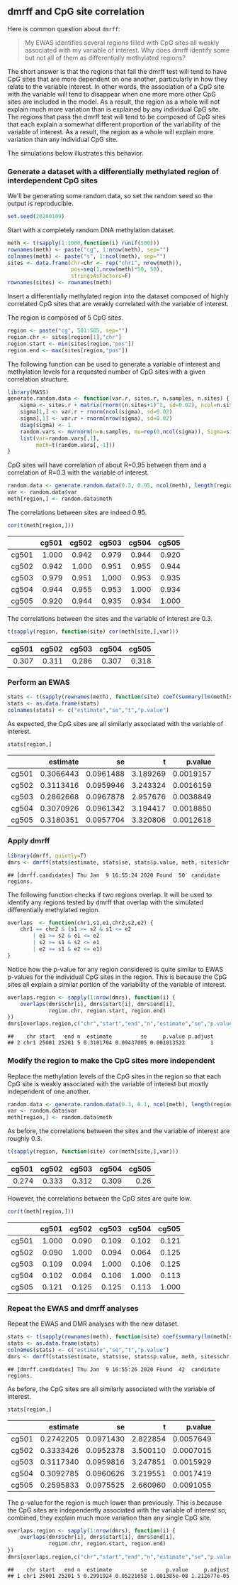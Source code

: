 ## dmrff and CpG site correlation

Here is common question about `dmrff`:
> My EWAS identifies several regions filled with
> CpG sites all weakly associated with my variable of interest.
> Why does dmrff identify some but not all of them
> as differentially methylated regions?

The short answer is that the regions that fail the dmrff
test will tend to have CpG sites that are more dependent on one
another, particularly in how they relate to the variable interest.
In other words, the association of a CpG site with the variable
will tend to disappear when one more more other CpG sites are included
in the model.
As a result, the region as a whole will not explain much more variation than is
explained by any individual CpG site.
The regions that pass the dmrff test will tend to
be composed of CpG sites that each explain a somewhat different
proportion of the variability of the variable of interest.
As a result, the region as a whole will explain more variation
than any individual CpG site.

The simulations below illustrates this behavior.
 
### Generate a dataset with a differentially methylated region of interdependent CpG sites
We'll be generating some random data,
so set the random seed so the output
is reproducible.

```r
set.seed(20200109)
```

Start with a completely random DNA methylation dataset.

```r
meth <- t(sapply(1:1000,function(i) runif(100)))
rownames(meth) <- paste("cg", 1:nrow(meth), sep="")
colnames(meth) <- paste("s", 1:ncol(meth), sep="")
sites <- data.frame(chr=chr <- rep("chr1", nrow(meth)),
                    pos=seq(1,nrow(meth)*50, 50),
                    stringsAsFactors=F)
rownames(sites) <- rownames(meth)
```

Insert a differentially methylated region
into the dataset composed of highly correlated CpG sites 
that are weakly correlated with the variable of interest.

The region is composed of 5 CpG sites.

```r
region <- paste("cg", 501:505, sep="")
region.chr <- sites[region[1],"chr"]
region.start <- min(sites[region,"pos"])
region.end <- max(sites[region,"pos"])
```

The following function can be used to generate a variable
of interest and methylation levels for a requested number of CpG sites
with a given correlation structure.

```r
library(MASS)
generate.random.data <- function(var.r, sites.r, n.samples, n.sites) {
    sigma <- sites.r + matrix(rnorm((n.sites+1)^2, sd=0.02), ncol=n.sites+1)
    sigma[1,] <- var.r + rnorm(ncol(sigma), sd=0.02)
    sigma[,1] <- var.r + rnorm(nrow(sigma), sd=0.02)
    diag(sigma) <- 1
    random.vars <- mvrnorm(n=n.samples, mu=rep(0,ncol(sigma)), Sigma=sigma, empirical=TRUE)
    list(var=random.vars[,1],
         meth=t(random.vars[,-1]))
}
```

CpG sites will have correlation of about R=0.95 between them
and a correlation of R=0.3 with the variable of interest.

```r
random.data <- generate.random.data(0.3, 0.95, ncol(meth), length(region))
var <- random.data$var
meth[region,] <- random.data$meth
```

The correlations between sites are indeed 0.95.

```r
cor(t(meth[region,]))
```

|      | cg501| cg502| cg503| cg504| cg505|
|:-----|-----:|-----:|-----:|-----:|-----:|
|cg501 | 1.000| 0.942| 0.979| 0.944| 0.920|
|cg502 | 0.942| 1.000| 0.951| 0.955| 0.944|
|cg503 | 0.979| 0.951| 1.000| 0.953| 0.935|
|cg504 | 0.944| 0.955| 0.953| 1.000| 0.934|
|cg505 | 0.920| 0.944| 0.935| 0.934| 1.000|

The correlations between the sites and the variable of interest are 0.3.

```r
t(sapply(region, function(site) cor(meth[site,],var)))
```

| cg501| cg502| cg503| cg504| cg505|
|-----:|-----:|-----:|-----:|-----:|
| 0.307| 0.311| 0.286| 0.307| 0.318|

### Perform an EWAS

```r
stats <- t(sapply(rownames(meth), function(site) coef(summary(lm(meth[site,] ~ var)))["var",]))
stats <- as.data.frame(stats)
colnames(stats) <- c("estimate","se","t","p.value")
```

As expected,
the CpG sites are all similarly associated with the variable of interest.

```r
stats[region,]
```

|      |  estimate|        se|        t|   p.value|
|:-----|---------:|---------:|--------:|---------:|
|cg501 | 0.3066443| 0.0961488| 3.189269| 0.0019157|
|cg502 | 0.3113416| 0.0959946| 3.243324| 0.0016159|
|cg503 | 0.2862668| 0.0967878| 2.957676| 0.0038849|
|cg504 | 0.3070926| 0.0961342| 3.194417| 0.0018850|
|cg505 | 0.3180351| 0.0957704| 3.320806| 0.0012618|

### Apply dmrff

```r
library(dmrff, quietly=T)
dmrs <- dmrff(stats$estimate, stats$se, stats$p.value, meth, sites$chr, sites$pos)
```

```
## [dmrff.candidates] Thu Jan  9 16:55:24 2020 Found  50  candidate regions.
```

The following function checks if two regions overlap.
It will be used to identify any regions tested by dmrff
that overlap with the simulated differentially methylated region.

```r
overlaps  <- function(chr1,s1,e1,chr2,s2,e2) {
    chr1 == chr2 & (s1 >= s2 & s1 <= e2
        | e1 >= s2 & e1 <= e2
        | s2 >= s1 & s2 <= e1
        | e2 >= s1 & e2 <= e1)
}
```

Notice how the p-value for any region considered is quite similar to
EWAS p-values for the individual CpG sites in the region.
This is because the CpG sites all explain a similar portion
of the variability of the variable of interest.

```r
overlaps.region <- sapply(1:nrow(dmrs), function(i) {
    overlaps(dmrs$chr[i], dmrs$start[i], dmrs$end[i],
             region.chr, region.start, region.end)
})
dmrs[overlaps.region,c("chr","start","end","n","estimate","se","p.value","p.adjust")]
```

```
##    chr start   end n  estimate         se     p.value p.adjust
## 2 chr1 25001 25201 5 0.3101704 0.09437005 0.001013522        1
```

### Modify the region to make the CpG sites more independent
Replace the methylation levels of the CpG sites in the region
so that each CpG site is weakly associated with the
variable of interest but mostly independent of one another.

```r
random.data <- generate.random.data(0.3, 0.1, ncol(meth), length(region))
var <- random.data$var
meth[region,] <- random.data$meth
```

As before, the correlations between the sites and the variable of interest are roughly 0.3.

```r
t(sapply(region, function(site) cor(meth[site,],var)))
```

| cg501| cg502| cg503| cg504| cg505|
|-----:|-----:|-----:|-----:|-----:|
| 0.274| 0.333| 0.312| 0.309|  0.26|

However, the correlations between the CpG sites are quite low.

```r
cor(t(meth[region,]))
```

|      | cg501| cg502| cg503| cg504| cg505|
|:-----|-----:|-----:|-----:|-----:|-----:|
|cg501 | 1.000| 0.090| 0.109| 0.102| 0.121|
|cg502 | 0.090| 1.000| 0.094| 0.064| 0.125|
|cg503 | 0.109| 0.094| 1.000| 0.106| 0.125|
|cg504 | 0.102| 0.064| 0.106| 1.000| 0.113|
|cg505 | 0.121| 0.125| 0.125| 0.113| 1.000|

### Repeat the EWAS and dmrff analyses

Repeat the EWAS and DMR analyses with the new dataset.

```r
stats <- t(sapply(rownames(meth), function(site) coef(summary(lm(meth[site,] ~ var)))["var",]))
stats <- as.data.frame(stats)
colnames(stats) <- c("estimate","se","t","p.value")
dmrs <- dmrff(stats$estimate, stats$se, stats$p.value, meth, sites$chr, sites$pos)
```

```
## [dmrff.candidates] Thu Jan  9 16:55:26 2020 Found  42  candidate regions.
```

As before,
the CpG sites are all similarly associated with the variable of interest.

```r
stats[region,]
```

|      |  estimate|        se|        t|   p.value|
|:-----|---------:|---------:|--------:|---------:|
|cg501 | 0.2742205| 0.0971430| 2.822854| 0.0057649|
|cg502 | 0.3333426| 0.0952378| 3.500110| 0.0007015|
|cg503 | 0.3117340| 0.0959816| 3.247851| 0.0015929|
|cg504 | 0.3092785| 0.0960626| 3.219551| 0.0017419|
|cg505 | 0.2595833| 0.0975525| 2.660960| 0.0091055|

The p-value for the region is much lower than previously.
This is because the CpG sites are independently associated with the
variable of interest so, combined, they explain much more variation than
any single CpG site.

```r
overlaps.region <- sapply(1:nrow(dmrs), function(i) {
    overlaps(dmrs$chr[i], dmrs$start[i], dmrs$end[i],
             region.chr, region.start, region.end)
})
dmrs[overlaps.region,c("chr","start","end","n","estimate","se","p.value","p.adjust")]
```

```
##    chr start   end n  estimate         se      p.value     p.adjust
## 1 chr1 25001 25201 5 0.2991924 0.05221058 1.001385e-08 1.212677e-05
```
